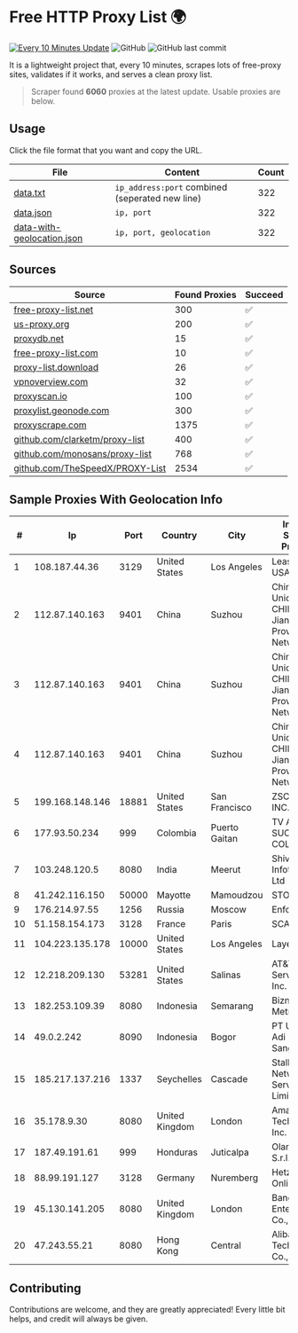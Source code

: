 
# Free HTTP Proxy List 🌍

[![Every 10 Minutes Update](https://github.com/mertguvencli/http-proxy-list/actions/workflows/main.yml/badge.svg?branch=main)](https://github.com/mertguvencli/http-proxy-list/actions/workflows/main.yml)
![GitHub](https://img.shields.io/github/license/mertguvencli/http-proxy-list)
![GitHub last commit](https://img.shields.io/github/last-commit/mertguvencli/http-proxy-list)

It is a lightweight project that, every 10 minutes, scrapes lots of free-proxy sites, validates if it works, and serves a clean proxy list.


> Scraper found **6060** proxies at the latest update. Usable proxies are below.

## Usage

Click the file format that you want and copy the URL.


|File|Content|Count|
|----|-------|-----|
|[data.txt](https://raw.githubusercontent.com/mertguvencli/http-proxy-list/main/proxy-list/data.txt)|`ip_address:port` combined (seperated new line)|322|
|[data.json](https://raw.githubusercontent.com/mertguvencli/http-proxy-list/main/proxy-list/data.json)|`ip, port`|322|
|[data-with-geolocation.json](https://raw.githubusercontent.com/mertguvencli/http-proxy-list/main/proxy-list/data-with-geolocation.json)|`ip, port, geolocation`|322|

## Sources

|Source|Found Proxies|Succeed|
|------|-------------|-------|
|[free-proxy-list.net](https://free-proxy-list.net)|300|✅|
|[us-proxy.org](https://www.us-proxy.org)|200|✅|
|[proxydb.net](http://proxydb.net)|15|✅|
|[free-proxy-list.com](https://free-proxy-list.com/?page=&port=&type%5B%5D=http&type%5B%5D=https&up_time=0&search=Search)|10|✅|
|[proxy-list.download](https://www.proxy-list.download/HTTP)|26|✅|
|[vpnoverview.com](https://vpnoverview.com/privacy/anonymous-browsing/free-proxy-servers)|32|✅|
|[proxyscan.io](https://www.proxyscan.io)|100|✅|
|[proxylist.geonode.com](https://proxylist.geonode.com/api/proxy-list?limit=300&page=1&sort_by=lastChecked&sort_type=desc&protocols=http,https)|300|✅|
|[proxyscrape.com](https://api.proxyscrape.com/v2/?request=displayproxies&protocol=http&timeout=10000&country=all&ssl=all&anonymity=all)|1375|✅|
|[github.com/clarketm/proxy-list](https://raw.githubusercontent.com/clarketm/proxy-list/master/proxy-list-raw.txt)|400|✅|
|[github.com/monosans/proxy-list](https://raw.githubusercontent.com/monosans/proxy-list/main/proxies/http.txt)|768|✅|
|[github.com/TheSpeedX/PROXY-List](https://raw.githubusercontent.com/TheSpeedX/PROXY-List/master/http.txt)|2534|✅|


## Sample Proxies With Geolocation Info

|#|Ip|Port|Country|City|Internet Service Provider|
|-|--|----|-------|----|-------------------------|
|1|108.187.44.36|3129|United States|Los Angeles|Leaseweb USA, Inc.|
|2|112.87.140.163|9401|China|Suzhou|China Unicom CHINA169 Jiangsu Province Network|
|3|112.87.140.163|9401|China|Suzhou|China Unicom CHINA169 Jiangsu Province Network|
|4|112.87.140.163|9401|China|Suzhou|China Unicom CHINA169 Jiangsu Province Network|
|5|199.168.148.146|18881|United States|San Francisco|ZSCALER, INC.|
|6|177.93.50.234|999|Colombia|Puerto Gaitan|TV AZTECA SUCURSAL COLOMBIA|
|7|103.248.120.5|8080|India|Meerut|Shivansh Infotech pvt Ltd|
|8|41.242.116.150|50000|Mayotte|Mamoudzou|STOI-block1|
|9|176.214.97.55|1256|Russia|Moscow|Enforta-MSK|
|10|51.158.154.173|3128|France|Paris|SCALEWAY|
|11|104.223.135.178|10000|United States|Los Angeles|LayerHost|
|12|12.218.209.130|53281|United States|Salinas|AT&T Services, Inc.|
|13|182.253.109.39|8080|Indonesia|Semarang|Biznet Metronet|
|14|49.0.2.242|8090|Indonesia|Bogor|PT Usaha Adi Sanggoro|
|15|185.217.137.216|1337|Seychelles|Cascade|Stallion Network Services Limited|
|16|35.178.9.30|8080|United Kingdom|London|Amazon Technologies Inc.|
|17|187.49.191.61|999|Honduras|Juticalpa|Olancho NET S.r.l. De C.V.|
|18|88.99.191.127|3128|Germany|Nuremberg|Hetzner Online GmbH|
|19|45.130.141.205|8080|United Kingdom|London|Bangmod Enterprise Co., Ltd.|
|20|47.243.55.21|8080|Hong Kong|Central|Alibaba (US) Technology Co., Ltd.|



## Contributing

Contributions are welcome, and they are greatly appreciated! Every
little bit helps, and credit will always be given.

